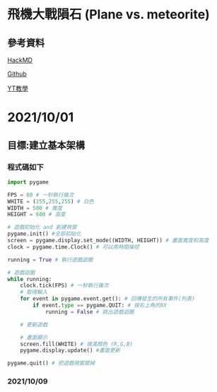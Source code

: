 # 飛機大戰隕石 (Plane vs. meteorite)
## 參考資料

[HackMD](https://hackmd.io/@Andy8787/rJKJUDm4Y/edit)

[Github](https://github.com/Andy87877/Pygame-Plane-Vs-Meteorite)

[YT教學](https://youtu.be/61eX0bFAsYs)

# 2021/10/01
## 目標:建立基本架構
### 程式碼如下
```python
import pygame

FPS = 60 # 一秒執行幾次
WHITE = (255,255,255) # 白色
WIDTH = 500 # 寬度
HEIGHT = 600 # 高度

# 遊戲初始化 and 創建視窗
pygame.init() #全部初始化
screen = pygame.display.set_mode((WIDTH, HEIGHT)) # 畫面寬度和高度
clock = pygame.time.Clock() # 可以用時間操控

running = True # 執行遊戲迴圈

# 遊戲迴圈
while running:
    clock.tick(FPS) # 一秒執行幾次
    # 取得輸入
    for event in pygame.event.get(): # 回傳發生的所有事件(列表)
        if event.type == pygame.QUIT: # 按右上角的XX
            running = False # 跳出遊戲迴圈

    # 更新遊戲

    # 畫面顯示
    screen.fill(WHITE) # 填滿顏色 (R,G,B)
    pygame.display.update() #畫面更新

pygame.quit() # 把遊戲視窗關掉
```

### 2021/10/09
